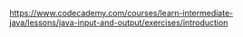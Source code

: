 

https://www.codecademy.com/courses/learn-intermediate-java/lessons/java-input-and-output/exercises/introduction
